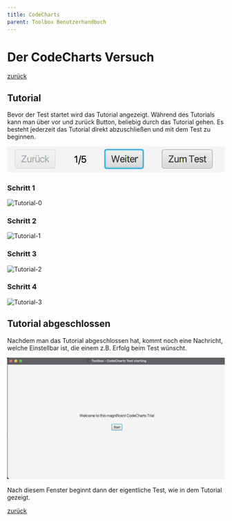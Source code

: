 ```yaml
---
title: CodeCharts
parent: Toolbox Benutzerhandbuch
---
```

# Der CodeCharts Versuch
[zurück](toolbox.md)
## Tutorial
Bevor der Test startet wird das Tutorial angezeigt. Während des Tutorials kann man über vor und zurück Button, beliebig durch das Tutorial gehen. Es besteht jederzeit das Tutorial direkt abzuschließen und mit dem Test zu beginnen.

![ProgressBar-Tutorial](resources/tutorial-progress.png)

### Schritt 1
![Tutorial-0](https://raw.githubusercontent.com/weichware10/dokumente/main/tutorial/codecharts/0.png)
### Schritt 2
![Tutorial-1](https://raw.githubusercontent.com/weichware10/dokumente/main/tutorial/codecharts/1.png)
### Schritt 3
![Tutorial-2](https://raw.githubusercontent.com/weichware10/dokumente/main/tutorial/codecharts/2.png)
### Schritt 4
![Tutorial-3](https://raw.githubusercontent.com/weichware10/dokumente/main/tutorial/codecharts/3.png)

## Tutorial abgeschlossen
Nachdem man das Tutorial abgeschlossen hat, kommt noch eine Nachricht, welche Einstellbar ist, die einem z.B. Erfolg beim Test wünscht.

![PreTest-Screen](resources/codecharts-pretest.png)

Nach diesem Fenster beginnt dann der eigentliche Test, wie in dem Tutorial gezeigt.

[zurück](toolbox.md)
